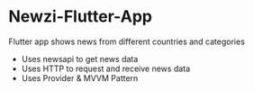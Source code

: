# Newzi-Flutter-App
 Flutter app shows news from different countries and categories

- Uses newsapi to get news data
- Uses HTTP to request and receive news data
- Uses Provider & MVVM Pattern
